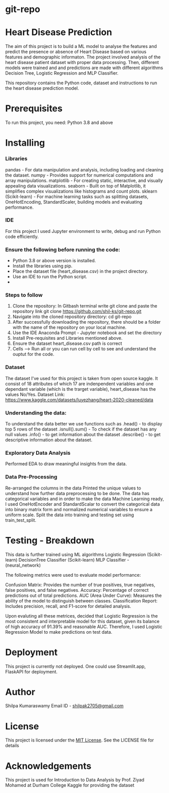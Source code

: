# git-repo
# Heart Disease Prediction
The aim of this project is to build a ML model to analyse the features and predict the presence or absence of Heart Disease based on various features and demographic informaton.
The project involved analysis of the heart disease patient dataset with proper data processing. Then, different models were trained and and predictions are made with different algorithms Decision Tree, Logistic Regression and MLP Classifier. 

This repository contains the Python code, dataset and instructions to run the heart disease prediction model.

# Prerequisites
To run this project, you need:
Python 3.8 and above

# Installing
### Libraries 
pandas - For data manipulation and analysis, including loading and cleaning the dataset.
numpy - Provides support for numerical computations and array manipulations.
matplotlib - For creating static, interactive, and visually appealing data visualizations.
seaborn - Built on top of Matplotlib, it simplifies complex visualizations like histograms and count plots.
sklearn (Scikit-learn) - For machine learning tasks such as splitting datasets, OneHotEncoding, StandardScaler, building models and evaluating performance.

### IDE 
For this project I used Jupyter environment to write, debug and run Python code efficiently.

### Ensure the following before running the code:
- Python 3.8 or above version is installed.
- Install the libraries using pip.
- Place the dataset file (heart_disease.csv) in the project directory.
- Use an IDE to run the Python script.
- 
### Steps to follow
1. Clone the repository: In Gitbash terminal write git clone and paste the repository link
   git clone https://github.com/shil-ks/git-repo.git
2. Navigate into the cloned repository directory:
   cd git-repo
3. After successfully downloading the repository, there should be a folder with the name of the repository on your local machine.
4. Use the IDE Anaconda Prompt - Jupyter notebook and set the directory
5. Install Pre-requisites and Libraries mentioned above.
6. Ensure the dataset heart_disease.csv path is correct 
8. Cells --> Run all or you can run cell by cell to see and understand the ouptut for the code.


### Dataset   
The dataset I've used for this project is taken from open source kaggle.
It consist of 18 attributes of which 17 are indenpendent variables and one dependant variable (which is the trarget variable), heart_disease has the values No/Yes.
Dataset Link: https://www.kaggle.com/datasets/luyezhang/heart-2020-cleaned/data

### Understanding the data:
To understand the data better we use functions such as 
.head() - to display top 5 rows of the dataset
.isnull().sum() - To check if the dataset has any null values
.info() - to get information about the dataset
.describe() - to get descriptive information about the dataset.

### Exploratory Data Analysis
Performed EDA to draw meaningful insights from the data. 

### Data Pre-Processing

Re-arranged the columns in the data 
Printed the unique values to understand how further data preprocessing to be done.
The data has categorical variables and in order to make the data Machine Learning ready, I used OneHotEncoder and StandardScalar to convert the categorical data into binary matrix form and normalized numerical variables to ensure a uniform scale.
Split the data into training and testing set using train_test_split.

# Testing - Breakdown

This data is further trained using ML algorithms 
Logistic Regression (Scikit-learn)
DecisionTree Classifier (Scikit-learn)
MLP Classifier - (neural_network)

The following metrics were used to evaluate model performance:

Confusion Matrix: Provides the number of true positives, true negatives, false positives, and false negatives.
Accuracy: Percentage of correct predictions out of total predictions.
AUC (Area Under Curve): Measures the ability of the model to distinguish between classes.
Classification Report: Includes precision, recall, and F1-score for detailed analysis.

Upon evaluting all these metrices, decided that Logistic Regression is the most consistent and interpretable model for this dataset, given its balance of high accuracy of 91.39% and reasonable AUC. Therefore, I used Logistic Regression Model to make predictions on test data.

# Deployment
This project is currently not deployed.
One could use Streamlit.app,  FlaskAPI for deployment.

# Author
Shilpa Kumaraswamy 
Email ID - shilpak2705@gmail.com

# License
This project is licensed under the [MIT License](https://github.com/shil-ks/git-repo/blob/main/LICENSE). See the LICENSE file for details

# Acknowledgements
This project is used for Introduction to Data Analysis by Prof. Ziyad Mohamed at Durham College
Kaggle for providing the dataset




